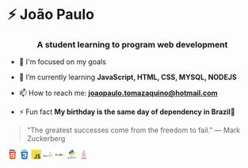 # ⚡ João Paulo

<h3 align="center">A student learning to program web development</h3>


- 🔭 I'm focused on my goals

- 🌱 I’m currently learning **JavaScript, HTML, CSS, MYSQL, NODEJS** 

- 📫 How to reach me: **joaopaulo.tomazaquino@hotmail.com**

- ⚡ Fun fact **My birthday is the same day of dependency in Brazil🎉**

> "The greatest successes come from the freedom to fail."
> ― Mark Zuckerberg


<p align="left">

<img src="https://raw.githubusercontent.com/devicons/devicon/master/icons/html5/html5-original-wordmark.svg" alt="html5"  width="20" height="20"/>
<img src="https://raw.githubusercontent.com/devicons/devicon/master/icons/css3/css3-plain-wordmark.svg" alt="css3"  width="20" height="20"/>
<img src="https://raw.githubusercontent.com/devicons/devicon/master/icons/javascript/javascript-original.svg" alt="javascript" width="20" height="20"/>
<img src="https://raw.githubusercontent.com/devicons/devicon/master/icons/mysql/mysql-original-wordmark.svg" alt="mysql" width="20" height="20"/>
<img src="https://raw.githubusercontent.com/devicons/devicon/master/icons/nodejs/nodejs-original-wordmark.svg" alt="nodejs" width="20" height="20"/>
<img src="https://raw.githubusercontent.com/devicons/devicon/master/icons/python/python-original-wordmark.svg" alt="python" width="20" height="20"</p>
<img src="https://raw.githubusercontent.com/devicons/devicon/master/icons/java/java-original-wordmark.svg" alt="java" width="20" height="20"</p><p align="center">
  
</p>



